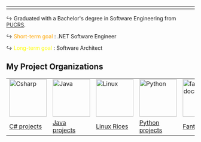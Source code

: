 
<table align="center"><tr><td align="center" width="9999">
    <img src="" alt="" width="">
</td></tr></table>


↪ Graduated with a Bachelor's degree in Software Engineering from [PUCRS]().

↪ <span style="color: orange">Short-term goal</span> : .NET Software Engineer

↪ <span style="color: yellow">Long-term goal</span> : Software Architect


<h2>My Project Organizations</h2>

  <table>
    <tr>
      <td><img src="https://avatars.githubusercontent.com/u/202564302?s=200&v=4" alt="Csharp" width="100"></td>
      <td><img src="https://avatars.githubusercontent.com/u/222444060?s=200&v=4" alt="Java" width="100"></td>
      <td><img src="https://avatars.githubusercontent.com/u/224336794?s=200&v=4" alt="Linux" width="100"></td>
      <td><img src="https://avatars.githubusercontent.com/u/222446811?s=200&v=4" alt="Python" width="100"></td>
      <td><img src="https://avatars.githubusercontent.com/u/139518228?s=200&v=4" alt="fanto-docs" width="100"></td>
    </tr>
   <tr>
    <td>
     <a href="https://github.com/Fanto-Studies" title="C# projects">C# projects</a>
    </td>
    <td>
     <a href="https://github.com/Java-Projects-Fanto" title="Java projects">Java projects</a>
    </td>
    <td>
     <a href="https://github.com/Linux-Rice-Fanto" title="Linux Rices">Linux Rices</a>
    </td>
    <td>
     <a href="https://github.com/Python-Fanto-Projects" title="Python projects">Python projects</a>
    </td>
    <td>
     <a href="https://github.com/fanto-docs" title="Fanto Docs">Fanto Docs</a>
    </td>
   </tr>
  </table>
